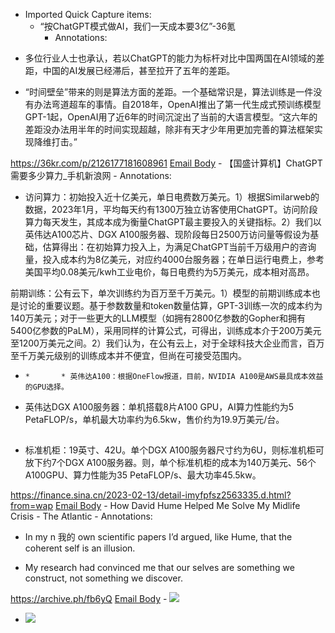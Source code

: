- Imported Quick Capture items:
    - “按ChatGPT模式做AI，我们一天成本要3亿”-36氪
        - Annotations:

* 多位行业人士也承认，若以ChatGPT的能力为标杆对比中国两国在AI领域的差距，中国的AI发展已经滞后，甚至拉开了五年的差距。

* “时间壁垒”带来的则是算法方面的差距。一个基础常识是，算法训练是一件没有办法弯道超车的事情。自2018年，OpenAI推出了第一代生成式预训练模型GPT-1起，OpenAI用了近6年的时间沉淀出了当前的大语言模型。“这六年的差距没办法用半年的时间实现超越，除非有天才少年用更加完善的算法框架实现降维打击。”



https://36kr.com/p/2126177181608961 [Email Body](https://files.todoist.com/Flmi2PMSBHyTr6aS4Z0LGAWAXQAjDopsbU028iFV79o6WcKMrwAUs3WQvioBkqaC/by/21878347/as/file.html)
    - 【国盛计算机】ChatGPT需要多少算力_手机新浪网
        - Annotations:

* 访问算力：初始投入近十亿美元，单日电费数万美元。1）根据Similarweb的数据，2023年1月，平均每天约有1300万独立访客使用ChatGPT。访问阶段算力每天发生，其成本成为衡量ChatGPT最主要投入的关键指标。2）我们以英伟达A100芯片、DGX A100服务器、现阶段每日2500万访问量等假设为基础，估算得出：在初始算力投入上，为满足ChatGPT当前千万级用户的咨询量，投入成本约为8亿美元，对应约4000台服务器；在单日运行电费上，参考美国平均0.08美元/kwh工业电价，每日电费约为5万美元，成本相对高昂。

前期训练：公有云下，单次训练约为百万至千万美元。1）模型的前期训练成本也是讨论的重要议题。基于参数数量和token数量估算，GPT-3训练一次的成本约为140万美元；对于一些更大的LLM模型（如拥有2800亿参数的Gopher和拥有5400亿参数的PaLM），采用同样的计算公式，可得出，训练成本介于200万美元至1200万美元之间。2）我们认为，在公有云上，对于全球科技大企业而言，百万至千万美元级别的训练成本并不便宜，但尚在可接受范围内。

*     *       * 英伟达A100：根据OneFlow报道，目前，NVIDIA A100是AWS最具成本效益的GPU选择。

* 英伟达DGX A100服务器：单机搭载8片A100 GPU，AI算力性能约为5 PetaFLOP/s，单机最大功率约为6.5kw，售价约为19.9万美元/台。

##

* 标准机柜：19英寸、42U。单个DGX A100服务器尺寸约为6U，则标准机柜可放下约7个DGX A100服务器。则，单个标准机柜的成本为140万美元、56个A100GPU、算力性能为35 PetaFLOP/s、最大功率45.5kw。



https://finance.sina.cn/2023-02-13/detail-imyfpfsz2563335.d.html?from=wap [Email Body](https://files.todoist.com/OZaMzHcA-UoXYWAonoeLOVumwUJD7HaICScuv87DyQ4YLtwMTRCDKhEuM45EkUiD/by/21878347/as/file.html)
    - How David Hume Helped Me Solve My Midlife Crisis - The Atlantic
        - Annotations:

* In my n 我的  own scientific papers I’d argued, like Hume, that the coherent self is an illusion.

* My research had convinced me that our selves are something we construct, not something we discover.



https://archive.ph/fb6yQ [Email Body](https://files.todoist.com/zZMLedMaoq1yUZOjEzVcVIEBlN4dOf6i2ktS-CJC9B2aQ1FZk9dePBTrl-4tQ3bw/by/21878347/as/file.html)
    - ![](https://firebasestorage.googleapis.com/v0/b/firescript-577a2.appspot.com/o/imgs%2Fapp%2Fxinyiheng%2FJPKC0Dg8mD.png?alt=media&token=0068141f-69be-455f-90a8-9f3dbe75b030)
- ![](https://firebasestorage.googleapis.com/v0/b/firescript-577a2.appspot.com/o/imgs%2Fapp%2Fxinyiheng%2FpWdv8hEcvp.png?alt=media&token=14804630-7fc0-4e47-99bc-366eb000ed4e)
